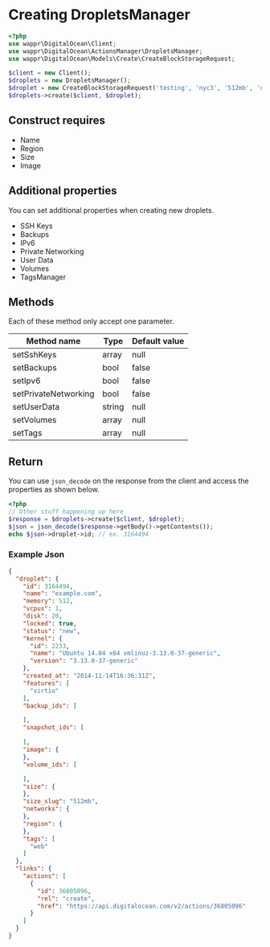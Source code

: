 # Creating DropletsManager

```php
<?php
use wappr\DigitalOcean\Client;
use wappr\DigitalOcean\ActionsManager\DropletsManager;
use wappr\DigitalOcean\Models\Create\CreateBlockStorageRequest;

$client = new Client();
$droplets = new DropletsManager();
$droplet = new CreateBlockStorageRequest('testing', 'nyc3', '512mb', 'ubuntu-14-04-x64');
$droplets->create($client, $droplet);
```

## Construct requires

* Name
* Region
* Size
* Image

## Additional properties

You can set additional properties when creating new droplets.

* SSH Keys
* Backups
* IPv6
* Private Networking
* User Data
* Volumes
* TagsManager

## Methods

Each of these method only accept one parameter.

| Method name           | Type   | Default value  |
| --------------------- | ------ | -------------- |
| setSshKeys            | array  | null           |
| setBackups            | bool   | false          |
| setIpv6               | bool   | false          |
| setPrivateNetworking  | bool   | false          |
| setUserData           | string | null           |
| setVolumes            | array  | null           |
| setTags               | array  | null           |

## Return

You can use `json_decode` on the response from the client and access the properties as shown below.

```php
<?php
// Other stuff happening up here
$response = $droplets->create($client, $droplet);
$json = json_decode($response->getBody()->getContents());
echo $json->droplet->id; // ex. 3164494
```

### Example Json

```json
{
  "droplet": {
    "id": 3164494,
    "name": "example.com",
    "memory": 512,
    "vcpus": 1,
    "disk": 20,
    "locked": true,
    "status": "new",
    "kernel": {
      "id": 2233,
      "name": "Ubuntu 14.04 x64 vmlinuz-3.13.0-37-generic",
      "version": "3.13.0-37-generic"
    },
    "created_at": "2014-11-14T16:36:31Z",
    "features": [
      "virtio"
    ],
    "backup_ids": [

    ],
    "snapshot_ids": [

    ],
    "image": {
    },
    "volume_ids": [

    ],
    "size": {
    },
    "size_slug": "512mb",
    "networks": {
    },
    "region": {
    },
    "tags": [
      "web"
    ]
  },
  "links": {
    "actions": [
      {
        "id": 36805096,
        "rel": "create",
        "href": "https://api.digitalocean.com/v2/actions/36805096"
      }
    ]
  }
}
```
